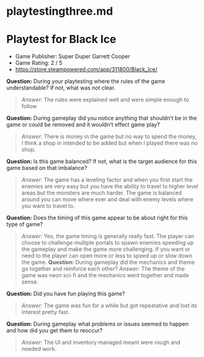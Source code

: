 # playtestingthree.md
# Playtest for Black Ice

* Game Publisher: Super Duper Garrett Cooper
* Game Rating: 2 / 5
* https://store.steampowered.com/app/311800/Black_Ice/

**Question:** During your playtesting where the rules of the game understandable? If not, what was not clear.
> _Answer:_ The rules were explained well and were simple enough to follow

**Question:** During gameplay did you notice anything that shouldn't be in the game or could be removed and it wouldn't effect game play?
> _Answer:_ There is money in the game but no way to spend the money, I think a shop in intended to be added but when I played there was no shop.

**Question:** Is this game balanced? If not, what is the target audience for this game based on that imbalance?
> _Answer:_ The game has a leveling factor and when you first start the enemies are very easy but you have the ability to travel to higher level areas but the monsters are much harder. The game is balanced around you can move where ever and deal with enemy levels where you want to travel to.

**Question:** Does the timing of this game appear to be about right for this type of game?
> _Answer:_ Yes, the game timing is generally really fast. The player can choose to challenge mulitple portals to spawn enemies speeding up the gameplay and make the game more challenging. If you want or need to the player can open more or less to speed up or slow down the game.
**Question:** During gameplay did the mechanics and theme go together and reinforce each other?
> _Answer:_ The theme of the game was neon sci-fi and the mechanics went together and made sense.

**Question:** Did you have fun playing this game?
> _Answer:_ The game was fun for a while but got repeatative and lost its interest pretty fast.

**Question:** During gameplay what problems or issues seemed to happen and how did you get them to reoccur?
> _Answer:_  The UI and inventory managed meant were rough and needed work.
